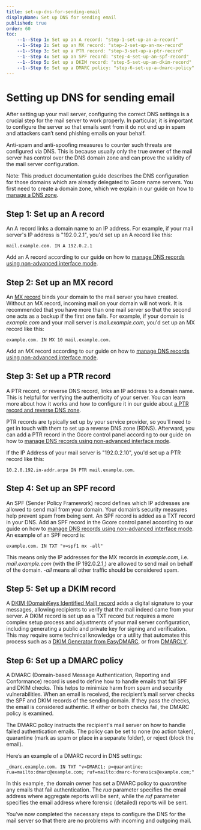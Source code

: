 ```yaml
---
title: set-up-dns-for-sending-email
displayName: Set up DNS for sending email
published: true
order: 60
toc:
    --1--Step 1: Set up an A record: "step-1-set-up-an-a-record"
    --1--Step 2: Set up an MX record: "step-2-set-up-an-mx-record"
    --1--Step 3: Set up a PTR record: "step-3-set-up-a-ptr-record"
    --1--Step 4: Set up an SPF record: "step-4-set-up-an-spf-record"
    --1--Step 5: Set up a DKIM record: "step-5-set-up-an-dkim-record"
    --1--Step 6: Set up a DMARC policy: "step-6-set-up-a-dmarc-policy"
---
```

# Setting up DNS for sending email

After setting up your mail server, configuring the correct DNS settings is a crucial step for the mail server to work properly. In particular, it is important to configure the server so that emails sent from it do not end up in spam and attackers can’t send phishing emails on your behalf.

Anti-spam and anti-spoofing measures to counter such threats are configured via DNS. This is because usually only the true owner of the mail server has control over the DNS domain zone and can prove the validity of the mail server configuration.

Note: This product documentation guide describes the DNS configuration for those domains which are already delegated to Gcore name servers. You first need to create a domain zone, which we explain in our guide on how to <a href="https://gcore.com/docs/dns/manage-a-dns-zone" target="_blank">manage a DNS zone</a>.

## Step 1: Set up an A record

An A record links a domain name to an IP address. For example, if your mail server's IP address is "192.0.2.1", you'd set up an A record like this:

```
mail.example.com. IN A 192.0.2.1
```

Add an A record according to our guide on how to <a href="https://gcore.com/docs/dns/dns-records/manage-dns-records-non-advanced-interface-mode" target="_blank">manage DNS records using non-advanced interface mode</a>.

## Step 2: Set up an MX record

An <a href="https://gcore.com/learning/dns-mx-record-explained/" target="_blank">MX record</a> binds your domain to the mail server you have created. Without an MX record, incoming mail on your domain will not work. It is recommended that you have more than one mail server so that the second one acts as a backup if the first one fails.
For example, if your domain is *example.com* and your mail server is *mail.example.com*, you'd set up an MX record like this:

```
example.com. IN MX 10 mail.example.com.
```

Add an MX record according to our guide on how to <a href="https://gcore.com/docs/dns/dns-records/manage-dns-records-non-advanced-interface-mode" target="_blank">manage DNS records using non-advanced interface mode</a>.

## Step 3: Set up a PTR record

A PTR record, or reverse DNS record, links an IP address to a domain name. This is helpful for verifying the authenticity of your server. You can learn more about how it works and how to configure it in our guide about <a href="https://gcore.com/docs/dns/dns-records/setting-up-a-ptr-record-and-reverse-dns-zone" target="_blank">a PTR record and reverse DNS zone</a>.

PTR records are typically set up by your service provider, so you'll need to get in touch with them to set up a reverse DNS zone (RDNS). Afterward, you can add a PTR record in the Gcore control panel according to our guide on how to <a href="https://gcore.com/docs/dns/dns-records/manage-dns-records-non-advanced-interface-mode" target="_blank">manage DNS records using non-advanced interface mode</a>.

If the IP Address of your mail server is "192.0.2.10", you'd set up a PTR record like this:

```
10.2.0.192.in-addr.arpa IN PTR mail.example.com.
```

## Step 4: Set up an SPF record

An SPF (Sender Policy Framework) record defines which IP addresses are allowed to send mail from your domain. Your domain’s security measures help prevent spam from being sent. An SPF record is added as a TXT record in your DNS.
Add an SPF record in the Gcore control panel according to our guide on how to <a href="https://gcore.com/docs/dns/dns-records/manage-dns-records-non-advanced-interface-mode" target="_blank">manage DNS records using non-advanced interface mode</a>. An example of an SPF record is:

```
example.com. IN TXT "v=spf1 mx -all"
```

This means only the IP addresses for the MX records in *example.com*, i.e. *mail.example.com* (with the IP 192.0.2.1,) are allowed to send mail on behalf of the domain. *-all* means all other traffic should be considered spam.

## Step 5: Set up a DKIM record

A <a href="https://gcore.com/learning/what-is-a-dkim-record/" target="_blank">DKIM (DomainKeys Identified Mail) record</a> adds a digital signature to your messages, allowing recipients to verify that the mail indeed came from your server. A DKIM record is set up as a TXT record but requires a more complex setup process and adjustments of your mail server configuration, including generating a public and private key for signing and verification. This may require some technical knowledge or a utility that automates this process such as a <a href="https://easydmarc.com/tools/dkim-record-generator" target="_blank">DKIM Generator from EasyDMARC</a>, or from <a href="https://dmarcly.com/tools/dkim-record-generator" target="_blank">DMARCLY</a>.

## Step 6: Set up a DMARC policy

A DMARC (Domain-based Message Authentication, Reporting and Conformance) record is used to define how to handle emails that fail SPF and DKIM checks. This helps to minimize harm from spam and security vulnerabilities.
When an email is received, the recipient’s mail server checks the SPF and DKIM records of the sending domain. If they pass the checks, the email is considered authentic. If either or both checks fail, the DMARC policy is examined.

The DMARC policy instructs the recipient's mail server on how to handle failed authentication emails. The policy can be set to none (no action taken), quarantine (mark as spam or place in a separate folder), or reject (block the email).

Here’s an example of a DMARC record in DNS settings:

```
_dmarc.example.com. IN TXT "v=DMARC1; p=quarantine; rua=mailto:dmarc@example.com; ruf=mailto:dmarc-forensics@example.com;"
```

In this example, the domain owner has set a DMARC policy to *quarantine* any emails that fail authentication. The *rua* parameter specifies the email address where aggregate reports will be sent, while the *ruf* parameter specifies the email address where forensic (detailed) reports will be sent.

You’ve now completed the necessary steps to configure the DNS for the mail server so that there are no problems with incoming and outgoing mail.